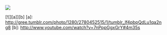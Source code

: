 <img src="http://24.media.tumblr.com/tumblr_l94rifGXHO1qzes2uo1_500.png">

[![][a]][b]
[a]: http://gree.tumblr.com/photo/1280/2780452515/1/tumblr_lf4pbpQdLu1qa2ng8
[b]: http://www.youtube.com/watch?v=7nPppGgxGrY#4m35s



